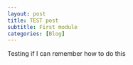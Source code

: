 ```yaml
---
layout: post
title: TEST post
subtitle: First module
categories: [Blog]
---
```


Testing if I can remember how to do this
